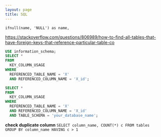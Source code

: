 ```yaml
---
layout: page
title: SQL
---
```


`ifnull(name, 'NULL') as name,`

https://stackoverflow.com/questions/806989/how-to-find-all-tables-that-have-foreign-keys-that-reference-particular-table-co

```sql
USE information_schema;
SELECT *
FROM
  KEY_COLUMN_USAGE
WHERE
  REFERENCED_TABLE_NAME = 'X'
  AND REFERENCED_COLUMN_NAME = 'X_id';

```


```sql
SELECT *
FROM
  KEY_COLUMN_USAGE
WHERE
  REFERENCED_TABLE_NAME = 'X'
  AND REFERENCED_COLUMN_NAME = 'X_id'
  AND TABLE_SCHEMA = 'your_database_name';

```

**check duplicate column**
`SELECT column_name, COUNT(*) c FROM tables GROUP BY column_name HAVING c > 1`